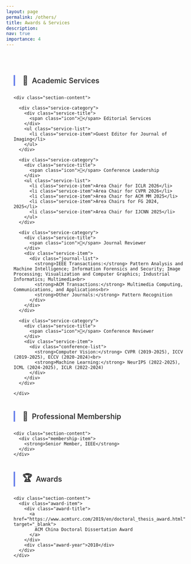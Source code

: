 ```yaml
---
layout: page
permalink: /others/
title: Awards & Services
description: 
nav: true
importance: 4
---
```


<style>
  .awards-container {
    max-width: 1000px;
    margin: 0 auto;
    padding: 20px;
  }
  
  .intro-section {
    background: linear-gradient(135deg, #667eea 0%, #764ba2 100%);
    color: white;
    padding: 30px;
    border-radius: 12px;
    margin-bottom: 40px;
    text-align: center;
    box-shadow: 0 4px 15px rgba(0,0,0,0.1);
  }
  
  .intro-section h2 {
    margin: 0 0 15px 0;
    font-size: 1.5em;
    font-weight: 600;
  }
  
  .intro-section p {
    margin: 0;
    font-size: 1.1em;
    opacity: 0.95;
    line-height: 1.6;
  }
  
  .section {
    margin: 40px 0;
  }
  
  .section-header {
    border-left: 4px solid #667eea;
    padding-left: 20px;
    margin: 30px 0 25px 0;
  }
  
  .section-header h3 {
    margin: 0;
    color: #333;
    font-size: 1.4em;
    font-weight: 600;
    display: flex;
    align-items: center;
    gap: 10px;
  }
  
  .section-content {
    background: white;
    border: 1px solid #e9ecef;
    border-radius: 12px;
    padding: 25px 30px;
    box-shadow: 0 2px 10px rgba(0,0,0,0.05);
  }
  
  .award-item {
    padding: 15px 0;
    margin-bottom: 15px;
    border-bottom: 1px solid #e9ecef;
  }
  
  .award-item:last-child {
    margin-bottom: 0;
    border-bottom: none;
  }
  
  .award-title {
    font-size: 1.1em;
    font-weight: 600;
    margin-bottom: 5px;
    color: #333;
  }
  
  .award-title a {
    color: #667eea;
    text-decoration: none;
  }
  
  .award-title a:hover {
    text-decoration: underline;
  }
  
  .award-year {
    font-size: 0.9em;
    color: #666;
  }
  
  .service-category {
    margin-bottom: 30px;
  }
  
  .service-category:last-child {
    margin-bottom: 0;
  }
  
  .service-title {
    font-size: 1.1em;
    font-weight: 600;
    color: #667eea;
    margin-bottom: 15px;
    display: flex;
    align-items: center;
    gap: 8px;
  }
  
  .service-list {
    list-style: none;
    padding: 0;
    margin: 0;
  }
  
  .service-item {
    background: #f8f9fa;
    padding: 12px 18px;
    margin-bottom: 8px;
    border-radius: 6px;
    border-left: 3px solid #667eea;
    transition: background-color 0.3s ease;
  }
  
  .service-item:hover {
    background: #e9ecef;
  }
  
  .service-item:last-child {
    margin-bottom: 0;
  }
  
  .journal-list {
    color: #666;
    line-height: 1.6;
    margin-top: 8px;
  }
  
  .conference-list {
    color: #666;
    line-height: 1.6;
    margin-top: 8px;
  }
  
  .membership-item {
    padding: 15px 0;
    margin-bottom: 15px;
    border-bottom: 1px solid #e9ecef;
    font-weight: 600;
    color: #333;
  }
  
  .membership-item:last-child {
    margin-bottom: 0;
    border-bottom: none;
  }
  
  .icon {
    font-size: 1.2em;
  }
  
  @media (max-width: 768px) {
    .awards-container {
      padding: 15px;
    }
    
    .intro-section {
      padding: 25px 20px;
    }
    
    .section-content {
      padding: 20px;
    }
    
    .section-header {
      padding-left: 15px;
    }
    
    .section-header h3 {
      font-size: 1.2em;
    }
  }
</style>

<div class="awards-container">
  

  <!-- Academic Services Section -->
  <div class="section">
    <div class="section-header">
      <h3><span class="icon">🔬</span> Academic Services</h3>
    </div>
    
    <div class="section-content">
      
      <div class="service-category">
        <div class="service-title">
          <span class="icon">📝</span> Editorial Services
        </div>
        <ul class="service-list">
          <li class="service-item">Guest Editor for Journal of Imaging</li>
        </ul>
      </div>

      <div class="service-category">
        <div class="service-title">
          <span class="icon">🎯</span> Conference Leadership
        </div>
        <ul class="service-list">
          <li class="service-item">Area Chair for ICLR 2026</li>
          <li class="service-item">Area Chair for CVPR 2026</li>
          <li class="service-item">Area Chair for ACM MM 2025</li>
          <li class="service-item">Area Chairs for FG 2024, 2025</li>
          <li class="service-item">Area Chair for IJCNN 2025</li>
        </ul>
      </div>

      <div class="service-category">
        <div class="service-title">
          <span class="icon">📄</span> Journal Reviewer
        </div>
        <div class="service-item">
          <div class="journal-list">
            <strong>IEEE Transactions:</strong> Pattern Analysis and Machine Intelligence; Information Forensics and Security; Image Processing; Visualization and Computer Graphics; Industrial Informatics; Multimedia<br>
            <strong>ACM Transactions:</strong> Multimedia Computing, Communications, and Applications<br>
            <strong>Other Journals:</strong> Pattern Recognition
          </div>
        </div>
      </div>

      <div class="service-category">
        <div class="service-title">
          <span class="icon">🎪</span> Conference Reviewer
        </div>
        <div class="service-item">
          <div class="conference-list">
            <strong>Computer Vision:</strong> CVPR (2019-2025), ICCV (2019-2025), ECCV (2020-2024)<br>
            <strong>Machine Learning:</strong> NeurIPS (2022-2025), ICML (2024-2025), ICLR (2022-2024)
          </div>
        </div>
      </div>

    </div>
  </div>

  <!-- Professional Membership Section -->
  <div class="section">
    <div class="section-header">
      <h3><span class="icon">👥</span> Professional Membership</h3>
    </div>
    
    <div class="section-content">
      <div class="membership-item">
        <strong>Senior Member, IEEE</strong>
      </div>
    </div>
  </div>

  <!-- Awards Section -->
  <div class="section">
    <div class="section-header">
      <h3><span class="icon">🏆</span> Awards</h3>
    </div>
    
    <div class="section-content">
      <div class="award-item">
        <div class="award-title">
          <a href="https://www.acmturc.com/2019/en/doctoral_thesis_award.html" target="_blank">
            ACM China Doctoral Dissertation Award
          </a>
        </div>
        <div class="award-year">2018</div>
      </div>
    </div>
  </div>

</div>